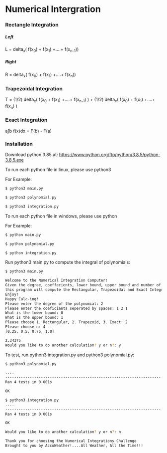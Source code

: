 # Numerical Intergration 
### Rectangle Integration
##### Left

L = delta<sub>x</sub>( f(x<sub>0</sub>) + f(x<sub>1</sub>) +....+ f(x<sub>n-1</sub>))

##### Right 
R = delta<sub>x</sub>( f(x<sub>0</sub>) + f(x<sub>1</sub>) +....+ f(x<sub>n</sub>))
### Trapezoidal Integration
T = (1/2) delta<sub>x</sub>( f(x<sub>0</sub> + f(x<sub>1</sub>) +....+ f(x<sub>n-1</sub>) ) +
    (1/2) delta<sub>x</sub>( f(x<sub>0</sub>) + f(x<sub>1</sub>) +....+ f(x<sub>n</sub>) )
### Exact Integration
a∫b f(x)dx = F(b) - F(a)
### Installation
Download python 3.85 at:
https://www.python.org/ftp/python/3.8.5/python-3.8.5.exe


To run each python file in linux, please use python3

For Example:

```sh
$ python3 main.py

$ python3 polynomial.py

$ python3 integration.py
```
To run each python file in windows, please use python

For Example:
```sh
$ python main.py

$ python polynomial.py

$ python integration.py
```
Run python3 main.py to compute the integral of polynomials:
```sh
$ python3 main.py

Welcome to the Numerical Integration Computer! 
Given the degree, coeffecients, lower bound, upper bound and number of subdivisions of any polynomial,   
this program will compute the Rectangular, Trapezoidal and Exact Integrals of any polynomial!
Enjoy!
Happy Calc-ing!
Please enter the degree of the polynomial: 2
Please enter the coeficiants seperated by spaces: 1 2 1
What is the lower bound: 0
What is the upper bound: 1
Please choose 1. Rectangular, 2. Trapezoid, 3. Exact: 2
Please choose n: 4
[0.25, 0.5, 0.75, 1.0]

2.34375
Would you like to do another calculation? y or n?: y


```


To test, run python3 integration.py and python3 polynomial.py:
```sh
$ python3 polynomial.py

....
----------------------------------------------------------------------
Ran 4 tests in 0.001s

OK

$ python3 integration.py
....
----------------------------------------------------------------------
Ran 4 tests in 0.001s

OK

```

```sh
Would you like to do another calculation? y or n?: n

Thank you for choosing the Numerical Integrations Challenge
Brought to you by AccuWeather!....All Weather, All the Time!!!
```